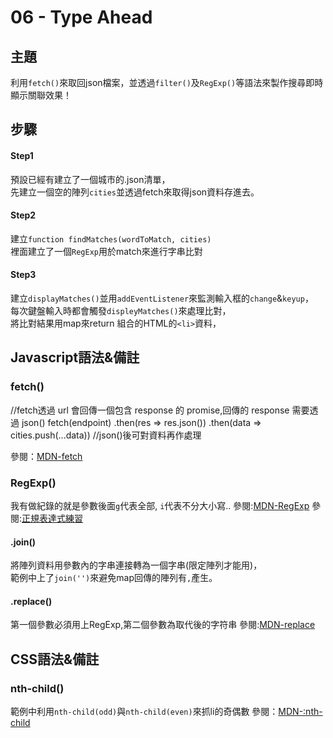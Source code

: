 # **06 - Type Ahead**

## **主題**
利用`fetch()`來取回json檔案，並透過`filter()`及`RegExp()`等語法來製作搜尋即時顯示關聯效果！  
 
## **步驟**
#### Step1
預設已經有建立了一個城市的.json清單，  
先建立一個空的陣列`cities`並透過fetch來取得json資料存進去。

#### Step2
建立`function findMatches(wordToMatch, cities)`  
裡面建立了一個`RegExp`用於match來進行字串比對

#### Step3
建立`displayMatches()`並用`addEventListener`來監測輸入框的`change`&`keyup`，  
每次鍵盤輸入時都會觸發`displeyMatches()`來處理比對，  
將比對結果用map來return 組合的HTML的`<li>`資料，  

## **Javascript語法&備註**
### **fetch()**
//fetch透過 url 會回傳一個包含 response 的 promise,回傳的 response 需要透過 json()
fetch(endpoint)
  .then(res => res.json())
  .then(data => cities.push(...data))  //json()後可對資料再作處理 

參閱：[MDN-fetch](https://developer.mozilla.org/zh-TW/docs/Web/API/Fetch_API/Using_Fetch)

### **RegExp()**
我有做紀錄的就是參數後面`g`代表全部, `i`代表不分大小寫..
參閱:[MDN-RegExp](https://developer.mozilla.org/en-US/docs/Web/JavaScript/Reference/Global_Objects/RegExp)
參閱:[正規表達式練習](https://regex101.com/)

#### **.join()**
將陣列資料用參數內的字串連接轉為一個字串(限定陣列才能用)，  
範例中上了`join('')`來避免map回傳的陣列有`,`產生。

#### **.replace()**
第一個參數必須用上RegExp,第二個參數為取代後的字符串
參閱:[MDN-replace](https://developer.mozilla.org/zh-TW/docs/Web/JavaScript/Reference/Global_Objects/String/replace)

## **CSS語法&備註**
### **nth-child()**
範例中利用`nth-child(odd)`與`nth-child(even)`來抓li的奇偶數
參閱：[MDN-:nth-child](https://developer.mozilla.org/en-US/docs/Web/CSS/:nth-child)



